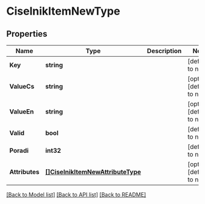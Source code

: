 # CiselnikItemNewType

## Properties
Name | Type | Description | Notes
------------ | ------------- | ------------- | -------------
**Key** | **string** |  | [default to null]
**ValueCs** | **string** |  | [optional] [default to null]
**ValueEn** | **string** |  | [optional] [default to null]
**Valid** | **bool** |  | [default to null]
**Poradi** | **int32** |  | [default to null]
**Attributes** | [**[]CiselnikItemNewAttributeType**](ciselnikItemNewAttributeType.md) |  | [optional] [default to null]

[[Back to Model list]](../README.md#documentation-for-models) [[Back to API list]](../README.md#documentation-for-api-endpoints) [[Back to README]](../README.md)

